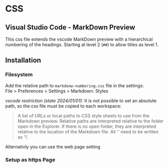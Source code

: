# CSS 
## Visual Studio Code - MarkDown Preview

This css file extends the vscode MarkDown preview with a hierarchical numbering of the headings.
Starting at level 2 (`##`) to allow titles as level 1.

## Installation
### Filesystem

Add the relative path to `markdonw-numbering.css` file in the settings:  
  File > Preferences > Settings > Markdown: Styles

_vscode restriction (state 2024/01/01):_ It is not possible to set an absolute path, so the css file must be copied to each workspace: 
> A list of URLs or local paths to CSS style sheets to use from the Markdown preview. Relative paths are interpreted relative to the folder open in the Explorer. If there is no open folder, they are interpreted relative to the location of the Markdown file. All '\' need to be written as '\\'.

Alternativly you can use the web page setting

### Setup as https Page

